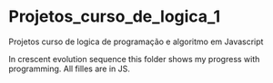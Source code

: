 # Projetos_curso_de_logica_1
Projetos curso de logica de programação e algoritmo em Javascript


In crescent evolution sequence this folder shows my progress with programming.
All filles are in JS.